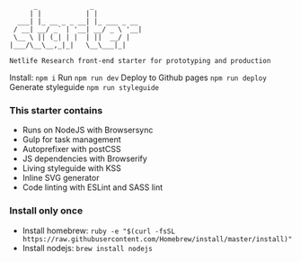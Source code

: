           _             _            
         | |           | |           
      ___| |_ __ _ _ __| |_ ___ _ __
     / __| __/ _` | '__| __/ _ \ '__|
     \__ \ || (_| | |  | ||  __/ |   
    |___/\__\__,_|_|   \__\___|_|   

    Netlife Research front-end starter for prototyping and production


Install: ```npm i```
Run ```npm run dev```
Deploy to Github pages ```npm run deploy```
Generate styleguide ```npm run styleguide```

### This starter contains
* Runs on NodeJS with Browsersync
* Gulp for task management
* Autoprefixer with postCSS
* JS dependencies with Browserify
* Living styleguide with KSS
* Inline SVG generator
* Code linting with ESLint and SASS lint

### Install only once
* Install homebrew: `ruby -e "$(curl -fsSL https://raw.githubusercontent.com/Homebrew/install/master/install)"`
* Install nodejs: `brew install nodejs`

